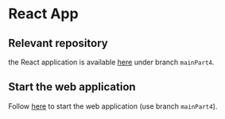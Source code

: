# React App

## Relevant repository
the React application is available [here](https://github.com/maayanzahavi/WebPart2-React.git) under branch `mainPart4`.

## Start the web application
Follow [here](https://github.com/maayanzahavi/WebPart2.git) to start the web application (use branch `mainPart4`).

